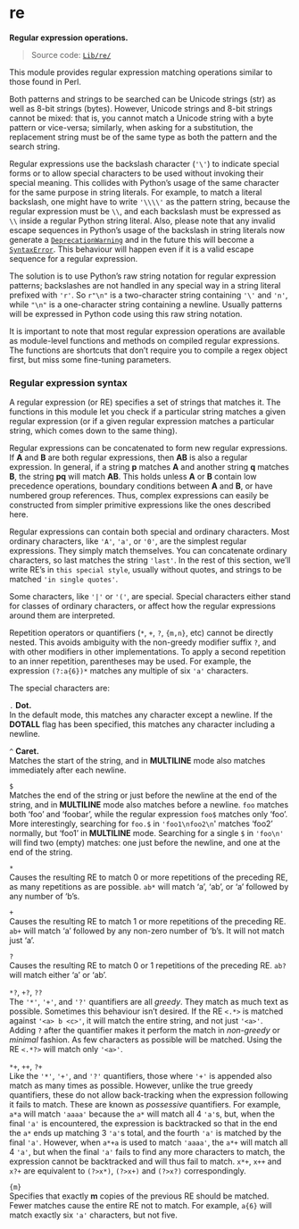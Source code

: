 # re

**Regular expression operations.**

> Source code: [`Lib/re/`](https://github.com/python/cpython/tree/3.13/Lib/re/)

This module provides regular expression matching operations similar to those found in Perl.

Both patterns and strings to be searched can be Unicode strings (str) as well as 8-bit strings (bytes). However, Unicode strings and 8-bit strings cannot be mixed: that is, you cannot match a Unicode string with a byte pattern or vice-versa; similarly, when asking for a substitution, the replacement string must be of the same type as both the pattern and the search string.

Regular expressions use the backslash character (`'\'`) to indicate special forms or to allow special characters to be used without invoking their special meaning. This collides with Python’s usage of the same character for the same purpose in string literals. For example, to match a literal backslash, one might have to write `'\\\\'` as the pattern string, because the regular expression must be `\\`, and each backslash must be expressed as `\\` inside a regular Python string literal. Also, please note that any invalid escape sequences in Python’s usage of the backslash in string literals now generate a [`DeprecationWarning`](/exceptions/DeprecationWarning.md) and in the future this will become a [`SyntaxError`](/exceptions/SyntaxError.md). This behaviour will happen even if it is a valid escape sequence for a regular expression.

The solution is to use Python’s raw string notation for regular expression patterns; backslashes are not handled in any special way in a string literal prefixed with `'r'`. So `r"\n"` is a two-character string containing `'\'` and `'n'`, while `"\n"` is a one-character string containing a newline. Usually patterns will be expressed in Python code using this raw string notation.

It is important to note that most regular expression operations are available as module-level functions and methods on compiled regular expressions. The functions are shortcuts that don’t require you to compile a regex object first, but miss some fine-tuning parameters.

### Regular expression syntax

A regular expression (or RE) specifies a set of strings that matches it. The functions in this module let you check if a particular string matches a given regular expression (or if a given regular expression matches a particular string, which comes down to the same thing).

Regular expressions can be concatenated to form new regular expressions. If **A** and **B** are both regular expressions, then **AB** is also a regular expression. In general, if a string **p** matches **A** and another string **q** matches **B**, the string **pq** will match **AB**. This holds unless **A** or **B** contain low precedence operations, boundary conditions between **A** and **B**, or have numbered group references. Thus, complex expressions can easily be constructed from simpler primitive expressions like the ones described here.

Regular expressions can contain both special and ordinary characters. Most ordinary characters, like `'A'`, `'a'`, or `'0'`, are the simplest regular expressions. They simply match themselves. You can concatenate ordinary characters, so last matches the string `'last'`. In the rest of this section, we’ll write RE’s in `this special style`, usually without quotes, and strings to be matched `'in single quotes'`.

Some characters, like `'|'` or `'('`, are special. Special characters either stand for classes of ordinary characters, or affect how the regular expressions around them are interpreted.

Repetition operators or quantifiers (`*`, `+`, `?`, `{m,n}`, etc) cannot be directly nested. This avoids ambiguity with the non-greedy modifier suffix `?`, and with other modifiers in other implementations. To apply a second repetition to an inner repetition, parentheses may be used. For example, the expression `(?:a{6})*` matches any multiple of six `'a'` characters.

The special characters are:

`.` **Dot.**  
In the default mode, this matches any character except a newline. If the **DOTALL** flag has been specified, this matches any character including a newline.

`^` **Caret.**  
Matches the start of the string, and in **MULTILINE** mode also matches immediately after each newline.

`$`  
Matches the end of the string or just before the newline at the end of the string, and in **MULTILINE** mode also matches before a newline. `foo` matches both ‘foo’ and ‘foobar’, while the regular expression `foo$` matches only ‘foo’. More interestingly, searching for `foo.$` in `'foo1\nfoo2\n`' matches ‘foo2’ normally, but ‘foo1’ in **MULTILINE** mode. Searching for a single `$` in `'foo\n'` will find two (empty) matches: one just before the newline, and one at the end of the string.

`*`  
Causes the resulting RE to match 0 or more repetitions of the preceding RE, as many repetitions as are possible. `ab*` will match ‘a’, ‘ab’, or ‘a’ followed by any number of ‘b’s.

`+`  
Causes the resulting RE to match 1 or more repetitions of the preceding RE. `ab+` will match ‘a’ followed by any non-zero number of ‘b’s. It will not match just ‘a’.

`?`  
Causes the resulting RE to match 0 or 1 repetitions of the preceding RE. `ab?` will match either ‘a’ or ‘ab’.

`*?`, `+?`, `??`  
The `'*'`, `'+'`, and `'?'` quantifiers are all *greedy*. They match as much text as possible. Sometimes this behaviour isn’t desired. If the RE `<.*>` is matched against `'<a> b <c>'`, it will match the entire string, and not just `'<a>'`. Adding `?` after the quantifier makes it perform the match in *non-greedy* or *minimal* fashion. As few characters as possible will be matched. Using the RE `<.*?>` will match only `'<a>'`.

`*+`, `++`, `?+`  
Like the `'*'`, `'+'`, and `'?'` quantifiers, those where `'+'` is appended also match as many times as possible. However, unlike the true greedy quantifiers, these do not allow back-tracking when the expression following it fails to match. These are known as *possessive* quantifiers. For example, `a*a` will match `'aaaa'` because the `a*` will match all 4 `'a'`s, but, when the final `'a'` is encountered, the expression is backtracked so that in the end the `a*` ends up matching 3 `'a'`s total, and the fourth `'a'` is matched by the final `'a'`. However, when `a*+a` is used to match `'aaaa'`, the `a*+` will match all 4 `'a'`, but when the final `'a'` fails to find any more characters to match, the expression cannot be backtracked and will thus fail to match. `x*+`, `x++` and `x?+` are equivalent to `(?>x*)`, `(?>x+)` and `(?>x?)` correspondingly.

`{m}`  
Specifies that exactly **m** copies of the previous RE should be matched. Fewer matches cause the entire RE not to match. For example, `a{6}` will match exactly six `'a'` characters, but not five.
